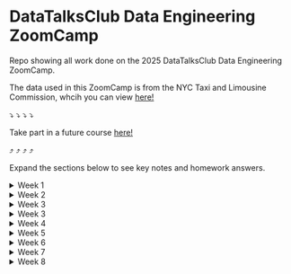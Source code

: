 # DataTalksClub Data Engineering ZoomCamp
Repo showing all work done on the 2025 DataTalksClub Data Engineering ZoomCamp.

The data used in this ZoomCamp is from the NYC Taxi and Limousine Commission, whcih you can view [here!](https://www.nyc.gov/site/tlc/about/tlc-trip-record-data.page)


⤵️ ⤵️ ⤵️ ⤵️ 

Take part in a future course [here!](https://datatalks.club/blog/guide-to-free-online-courses-at-datatalks-club.html)

⤴️ ⤴️ ⤴️ ⤴️ 

Expand the sections below to see key notes and homework answers.

<details>
<summary>Week 1</summary>
  
## Week 1: Docker, Postgres, pgAdmin, SQL, Terraform

* First week spend mostly setting up environments, loading data into the database and generally becoming familiar with the 'basics' of the tools that will be used in the course.

### Week 1: Key Learning Points ⭐

* Docker: Used for making container environments which help smooth development, putting all packages and dependancies in one place.
* PostgreSQL: Open source relational database system.
* pgAdmin: Allows you to view and investigate the database through a user-friendly web interface.
* SQL: Key for querying structured databases!
* Terraform: Used for automating infrastructure management.


### Week 1: Blog post 💻

* To read some thoughts I had whilst working through week one, as well as more detailed key learning points.
* [Read the blog here](https://thattechdive.blogspot.com/2025/01/datatalksclub-week-1-data-engineering.html)
  
***

### Week 1: Homework 📚

* Below are the non-code answers for review!

**Question 1️⃣: run docker with the python:3.12.8 image in an interactive mode, use the entrypoint bash. What's the version of pip in the image?**

Run this command in terminal:

`docker run -it --entrypoint bash python:3.12.8`

`pip --version`

Answer:

pip 24.3.1 from /usr/local/lib/python3.12/site-packages/pip (python 3.12)


**Question 2️⃣: Given the following docker-compose.yaml, what is the hostname and port that pgadmin should use to connect to the postgres database?**

[Link to full question](https://github.com/DataTalksClub/data-engineering-zoomcamp/blob/main/cohorts/2025/01-docker-terraform/homework.md)

Answer:

db:5432


**Question 3️⃣: During the period of October 1st 2019 (inclusive) and November 1st 2019 (exclusive), how many trips, respectively, happened:**

* Up to 1 mile
* In between 1 (exclusive) and 3 miles (inclusive),
* In between 3 (exclusive) and 7 miles (inclusive),
* In between 7 (exclusive) and 10 miles (inclusive),
* Over 10 miles


* To add the data for green taxi's and for zones I added these commands into the terminal:
```
# Adding green taxi data
python Week1_IngestingDataAndPostgres.py \
    --user=root \
    --password=root \
    --host=localhost\
    --port=5432 \
    --db=ny_taxi \
    --table_name=green_taxi_trips \
    --url="https://github.com/DataTalksClub/nyc-tlc-data/releases/download/green/green_tripdata_2019-10.csv.gz"


# Adding zones table
python Week1_IngestingDataAndPostgres.py \
    --user=root \
    --password=root \
    --host=localhost\
    --port=5432 \
    --db=ny_taxi \
    --table_name=zones \
    --url="https://github.com/DataTalksClub/nyc-tlc-data/releases/download/misc/taxi_zone_lookup.csv"


# for green taxis change df.tpep_pickup_datetime to df.lpep_pickup_datetime
# for zones, remove the datestamp lines
```

* up to one mile:

```
SELECT
    -- Adding an alias
    COUNT(*) AS trips_up_to_1_mile
FROM 
    (
        -- Green taxi trips
        SELECT 1
        FROM green_taxi_trips
        WHERE lpep_pickup_datetime >= '2019-10-01'
          AND lpep_pickup_datetime < '2019-11-01'
          AND trip_distance <= 1

        UNION ALL
        
        -- Yellow taxi trips
        SELECT 1
        FROM yellow_taxi_data
        WHERE tpep_pickup_datetime >= '2019-10-01'
          AND tpep_pickup_datetime < '2019-11-01'
          AND trip_distance <= 1
    ) AS trips
```
Answer: 104830

* 3-7 miles

```
SELECT 
    COUNT(*) AS trips_3to7_miles
FROM 
    (
        SELECT 1
        FROM green_taxi_trips
        WHERE lpep_pickup_datetime >= '2019-10-01'
          AND lpep_pickup_datetime < '2019-11-01'
          AND trip_distance > 3
          AND trip_distance <= 7

        UNION ALL
        
        SELECT 1
        FROM yellow_taxi_data
        WHERE tpep_pickup_datetime >= '2019-10-01'
          AND tpep_pickup_datetime < '2019-11-01'
          AND trip_distance > 3
          AND trip_distance <= 7
    ) AS trips
```
Answer: 109642

* 7-10 miles

```
SELECT 
    COUNT(*) AS trips_7to10_miles
FROM 
    (
        SELECT 1
        FROM green_taxi_trips
        WHERE lpep_pickup_datetime >= '2019-10-01'
          AND lpep_pickup_datetime < '2019-11-01'
          AND trip_distance > 7
          AND trip_distance <= 10

        UNION ALL

        SELECT 1
        FROM yellow_taxi_data
        WHERE tpep_pickup_datetime >= '2019-10-01'
          AND tpep_pickup_datetime < '2019-11-01'
          AND trip_distance > 7
          AND trip_distance <= 10
    ) AS trips

```

Answer: 27686

* Over 10 miles

```
SELECT 
    COUNT(*) AS trips_over10_miles
FROM 
    (
        SELECT 1
        FROM green_taxi_trips
        WHERE lpep_pickup_datetime >= '2019-10-01'
          AND lpep_pickup_datetime < '2019-11-01'
          AND trip_distance > 10

        UNION ALL

        SELECT 1
        FROM yellow_taxi_data
        WHERE tpep_pickup_datetime >= '2019-10-01'
          AND tpep_pickup_datetime < '2019-11-01'
          AND trip_distance > 10
    ) AS trips

```

Answer: 35201


**Question 4️⃣: Which was the pick up day with the longest trip distance? Use the pick up time for your calculations.**

```
WITH max_trip_per_day AS (
    -- Green taxi trips
    SELECT 
        DATE(lpep_pickup_datetime) AS pickup_day, 
        MAX(trip_distance) AS max_distance
    FROM green_taxi_trips
    WHERE lpep_pickup_datetime >= '2019-10-01' AND lpep_pickup_datetime < '2019-11-01'
    GROUP BY pickup_day

    UNION ALL

    -- Yellow taxi trips
    SELECT 
        DATE(tpep_pickup_datetime) AS pickup_day, 
        MAX(trip_distance) AS max_distance
    FROM yellow_taxi_data
    WHERE tpep_pickup_datetime >= '2019-10-01' AND tpep_pickup_datetime < '2019-11-01'
    GROUP BY pickup_day
)

-- Find the overall day with the longest trip distance
SELECT 
    pickup_day,
    MAX(max_distance) AS longest_trip_distance
FROM max_trip_per_day
GROUP BY pickup_day
ORDER BY longest_trip_distance DESC
LIMIT 1;
```

Answer: 2019-10-31


**Question 5️⃣: Which were the top pickup locations with over 13,000 in total_amount (across all trips) for 2019-10-18?**

```
-- Had to add "" to columns in this calculation - I think because of cap letters in column names
SELECT 
    z."Zone", 
    z."Borough", 
    total_amount_per_location."PULocationID", 
    total_amount_per_location.total_amount
FROM 
    (
        -- Pickup location in green taxi trips
        SELECT 
            "PULocationID", 
            SUM(total_amount) AS total_amount
        FROM green_taxi_trips
        WHERE DATE(lpep_pickup_datetime) = '2019-10-18'
        GROUP BY "PULocationID"

        UNION ALL

        -- Pickup location in yellow taxi trips
        SELECT 
            "PULocationID", 
            SUM(total_amount) AS total_amount
        FROM yellow_taxi_data
        WHERE DATE(tpep_pickup_datetime) = '2019-10-18'
        GROUP BY "PULocationID"
    ) AS total_amount_per_location
JOIN zones z ON total_amount_per_location."PULocationID" = z."LocationID"
WHERE total_amount_per_location.total_amount > 13000
ORDER BY total_amount_per_location.total_amount DESC;
```

Answer: East Harlem North, East Harlem South, Morningside Heights

**Question 6️⃣: For the passengers picked up in October 2019 in the zone named "East Harlem North" which was the drop off zone that had the largest tip?**

```
--Again had to put column names in "" to avoid errors
SELECT 
    z_drop."Zone" AS dropoff_zone,
FROM 
    (
        -- Green taxi trips
        SELECT 
            gt."PULocationID", 
            gt."DOLocationID", 
            gt."tip_amount" AS total_tip
        FROM green_taxi_trips gt
        JOIN zones z_pickup ON gt."PULocationID" = z_pickup."LocationID"
        JOIN zones z_drop ON gt."DOLocationID" = z_drop."LocationID"
        WHERE DATE(gt."lpep_pickup_datetime") >= '2019-10-01'
          AND DATE(gt."lpep_pickup_datetime") < '2019-11-01'
          AND z_pickup."Zone" = 'East Harlem North'

        UNION ALL

        -- Yellow taxi trips
        SELECT 
            yt."PULocationID", 
            yt."DOLocationID", 
            yt."tip_amount" AS total_tip
        FROM yellow_taxi_data yt
        JOIN zones z_pickup ON yt."PULocationID" = z_pickup."LocationID"
        JOIN zones z_drop ON yt."DOLocationID" = z_drop."LocationID"
        WHERE DATE(yt."tpep_pickup_datetime") >= '2019-10-01'
          AND DATE(yt."tpep_pickup_datetime") < '2019-11-01'
          AND z_pickup."Zone" = 'East Harlem North'
    ) AS tips_per_trip
JOIN zones z_drop ON tips_per_trip."DOLocationID" = z_drop."LocationID"
GROUP BY 
    z_drop."Zone"
LIMIT 1;
```

Answer: JFK Airport


**Question 7️⃣: Which of the following sequences, respectively, describes the workflow for: Downloading the provider plugins and setting up backend, Generating proposed changes and auto-executing the plan, Remove all resources managed by terraform**

Answer: terraform init, terraform apply -auto-approve, terraform destroy. Answer deducted by working through the tutorials/lectures.

</details>

<details>
<summary>Week 2</summary>

## Week 2 

### Week 2: Key Learning Points ⭐

### Week 2: Blog Post 💻

***

### Week 2: Homework 📚

</details>

<details>
<summary>Week 3</summary>

## Week 3 

### Week 3: Key Learning Points ⭐

### Week 3: Blog Post 💻

***

### Week 3: Homework 📚

</details>

<details>
<summary>Week 3</summary>

## Week 3 

### Week 3: Key Learning Points ⭐

### Week 3: Blog Post 💻

***

### Week 3: Homework 📚

</details>

<details>
<summary>Week 4</summary>

## Week 4 

### Week 4: Key Learning Points ⭐

### Week 4: Blog Post 💻

***

### Week 4: Homework 📚

</details>

<details>
<summary>Week 5</summary>

## Week 5

### Week 5: Key Learning Points ⭐

### Week 5: Blog Post 💻

***

### Week 5: Homework 📚

</details>

<details>
<summary>Week 6</summary>

## Week 6 

### Week 6: Key Learning Points ⭐

### Week 6: Blog Post 💻

***

### Week 6: Homework 📚

</details>

<details>
<summary>Week 7</summary>

## Week 7 

### Week 7: Key Learning Points ⭐

### Week 7: Blog Post 💻

***

### Week 7: Homework 📚

</details>

<details>
<summary>Week 8</summary>

## Week 8 

### Week 8: Key Learning Points ⭐

### Week 8: Blog Post 💻

***

### Week 8: Homework 📚

</details>
